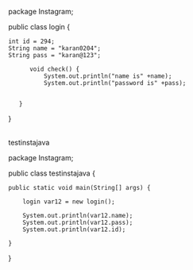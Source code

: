 package Instagram;

public class login {
        
	int id = 294;
	String name = "karan0204";
	String pass = "karan@123";
	   
	      void check() {
	    	  System.out.println("name is" +name);
	    	  System.out.println("password is" +pass);
	    	  
	    	  
	   }
}

<br>
 testinstajava

package Instagram;

public class testinstajava {

	public static void main(String[] args) {
		 
		login var12 = new login();
		
		System.out.println(var12.name);
		System.out.println(var12.pass);
		System.out.println(var12.id);

	}

}

